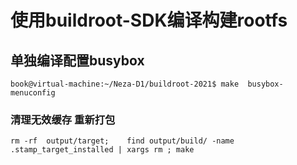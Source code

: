 # 使用buildroot-SDK编译构建rootfs

## 单独编译配置busybox



``` shell
book@virtual-machine:~/Neza-D1/buildroot-2021$ make  busybox-menuconfig
```

### 清理无效缓存 重新打包

``` shell
rm -rf  output/target;    find output/build/ -name .stamp_target_installed | xargs rm ; make
```